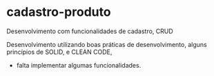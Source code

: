 # cadastro-produto
Desenvolvimento com funcionalidades de cadastro, CRUD

Desenvolvimento utilizando boas práticas de desenvolvimento, alguns princípios de SOLID, e CLEAN CODE,
* falta implementar algumas funcionalidades.
